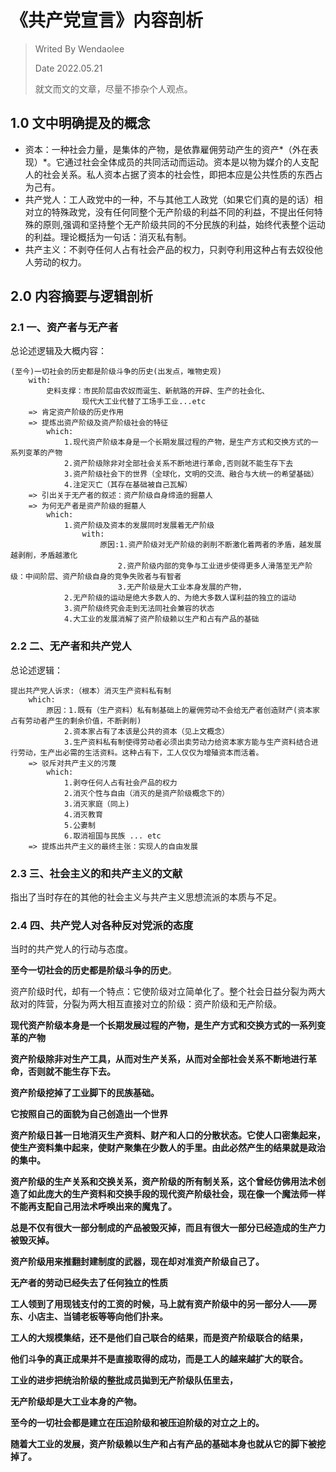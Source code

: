 # 《共产党宣言》内容剖析

> Writed By Wendaolee
>
> Date 2022.05.21
>
> 就文而文的文章，尽量不掺杂个人观点。

## 1.0 文中明确提及的概念

- 资本：一种社会力量，是集体的产物，是依靠雇佣劳动产生的资产*（外在表现）*。它通过社会全体成员的共同活动而运动。资本是以物为媒介的人支配人的社会关系。私人资本占据了资本的社会性，即把本应是公共性质的东西占为己有。
- 共产党人：工人政党中的一种，不与其他工人政党（如果它们真的是的话）相对立的特殊政党，没有任何同整个无产阶级的利益不同的利益，不提出任何特殊的原则,强调和坚持整个无产阶级共同的不分民族的利益，始终代表整个运动的利益。理论概括为一句话：消灭私有制。
- 共产主义：不剥夺任何人占有社会产品的权力，只剥夺利用这种占有去奴役他人劳动的权力。

## 2.0 内容摘要与逻辑剖析

### 2.1 一、资产者与无产者

总论述逻辑及大概内容：

```
(至今)一切社会的历史都是阶级斗争的历史(出发点，唯物史观)
	with:
		史料支撑：市民阶层由农奴而诞生、新航路的开辟、生产的社会化、
				现代大工业代替了工场手工业...etc
	=> 肯定资产阶级的历史作用
	=> 提炼出资产阶级及资产阶级社会的特征
		which:
			1.现代资产阶级本身是一个长期发展过程的产物，是生产方式和交换方式的一系列变革的产物
			2.资产阶级除非对全部社会关系不断地进行革命,否则就不能生存下去
			3.资产阶级社会下的世界（全球化，文明的交流、融合与大统一的希望基础）
			4.注定灭亡（其存在基础被自己瓦解）
	=> 引出关于无产者的叙述：资产阶级自身缔造的掘墓人
	=> 为何无产者是资产阶级的掘墓人
		which:
			1.资产阶级及资本的发展同时发展着无产阶级
				with:
					原因:1.资产阶级对无产阶级的剥削不断激化着两者的矛盾，越发展越剥削，矛盾越激化
						2.资产阶级内部的竞争与工业进步使得更多人滑落至无产阶级：中间阶层、资产阶级自身的竞争失败者与有智者
						3.无产阶级是大工业本身发展的产物，
			2.无产阶级的运动是绝大多数人的、为绝大多数人谋利益的独立的运动
			3.资产阶级终究会走到无法同社会兼容的状态
			4.大工业的发展消解了资产阶级赖以生产和占有产品的基础		
```

### 2.2 二、无产者和共产党人

总论述逻辑：

```
提出共产党人诉求:（根本）消灭生产资料私有制
	which:
		原因：1.既有（生产资料）私有制基础上的雇佣劳动不会给无产者创造财产(资本家占有劳动者产生的剩余价值，不断剥削)
			2.资本家占有了本该是公共的资本（见上文概念）
			3.生产资料私有制使得劳动者必须出卖劳动力给资本家方能与生产资料结合进行劳动，生产出必需的生活资料。这种占有下，工人仅仅为增殖资本而活着。
	=> 驳斥对共产主义的污蔑
		which:
			1.剥夺任何人占有社会产品的权力
			2.消灭个性与自由（消灭的是资产阶级概念下的）
			3.消灭家庭（同上)
			4.消灭教育
			5.公妻制
			6.取消祖国与民族 ... etc
	=> 提炼出共产主义的最终主张：实现人的自由发展
```

### 2.3 三、社会主义的和共产主义的文献

指出了当时存在的其他的社会主义与共产主义思想流派的本质与不足。

### 2.4 四、共产党人对各种反对党派的态度

当时的共产党人的行动与态度。





**至今一切社会的历史都是阶级斗争的历史**。

资产阶级时代，却有一个特点：它使阶级对立简单化了。整个社会日益分裂为两大敌对的阵营，分裂为两大相互直接对立的阶级：资产阶级和无产阶级。

**现代资产阶级本身是一个长期发展过程的产物，是生产方式和交换方式的一系列变革的产物**

**资产阶级除非对生产工具，从而对生产关系，从而对全部社会关系不断地进行革命，否则就不能生存下去。**

**资产阶级挖掉了工业脚下的民族基础。**

**它按照自己的面貌为自己创造出一个世界**

**资产阶级日甚一日地消灭生产资料、财产和人口的分散状态。它使人口密集起来，使生产资料集中起来，使财产聚集在少数人的手里。由此必然产生的结果就是政治的集中。**

**资产阶级的生产关系和交换关系，资产阶级的所有制关系，这个曾经仿佛用法术创造了如此庞大的生产资料和交换手段的现代资产阶级社会，现在像一个魔法师一样不能再支配自己用法术呼唤出来的魔鬼了。**

**总是不仅有很大一部分制成的产品被毁灭掉，而且有很大一部分已经造成的生产力被毁灭掉。**

**资产阶级用来推翻封建制度的武器，现在却对准资产阶级自己了。**

**无产者的劳动已经失去了任何独立的性质**

**工人领到了用现钱支付的工资的时候，马上就有资产阶级中的另一部分人——房东、小店主、当铺老板等等向他们扑来。**

**工人的大规模集结，还不是他们自己联合的结果，而是资产阶级联合的结果，**

**他们斗争的真正成果并不是直接取得的成功，而是工人的越来越扩大的联合。**

**工业的进步把统治阶级的整批成员拋到无产阶级队伍里去，**

**无产阶级却是大工业本身的产物。**

**至今的一切社会都是建立在压迫阶级和被压迫阶级的对立之上的。**

**随着大工业的发展，资产阶级赖以生产和占有产品的基础本身也就从它的脚下被挖掉了。**